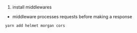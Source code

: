 1. install middlewares
- middleware processes requests before making a response
```
yarn add helmet morgan cors
```
<!--stackedit_data:
eyJoaXN0b3J5IjpbLTEzMjU3MDUzMzYsLTIwODg3NDY2MTJdfQ
==
-->